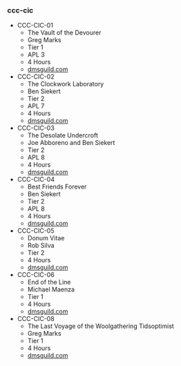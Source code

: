 ### ccc-cic
* CCC-CIC-01
    * The Vault of the Devourer
    * Greg Marks
    * Tier 1
    * APL 3
    * 4 Hours
    * [dmsguild.com](http://www.dmsguild.com/product/199826/CCCCIC01-The-Vault-of-the-Devourer?affiliate_id=757342)
* CCC-CIC-02
    * The Clockwork Laboratory
    * Ben Siekert
    * Tier 2
    * APL 7
    * 4 Hours
    * [dmsguild.com](http://www.dmsguild.com/product/207980/CCCCIC02-The-Clockwork-Laboratory?affiliate_id=757342)
* CCC-CIC-03
    * The Desolate Undercroft
    * Joe Abboreno and Ben Siekert
    * Tier 2
    * APL 8
    * 4 Hours
    * [dmsguild.com](http://www.dmsguild.com/product/207993/CCCCIC03-The-Desolate-Undercroft?affiliate_id=757342)
* CCC-CIC-04
    * Best Friends Forever
    * Ben Siekert
    * Tier 2
    * APL 8
    * 4 Hours
    * [dmsguild.com](http://www.dmsguild.com/product/216389/CCCCIC04-Best-Friends-Forever?affiliate_id=757342)
* CCC-CIC-05
    * Donum Vitae
    * Rob Silva
    * Tier 2
    * 4 Hours
    * [dmsguild.com](http://www.dmsguild.com/product/238300/CCCCIC05-Donum-Vitae?affiliate_id=757342)
* CCC-CIC-06
    * End of the Line
    * Michael Maenza
    * Tier 1
    * 4 Hours
    * [dmsguild.com](http://www.dmsguild.com/product/238181/CCCCIC06-End-of-the-Line?affiliate_id=757342)
* CCC-CIC-08
    * The Last Voyage of the Woolgathering Tidsoptimist
    * Greg Marks
    * Tier 1
    * 4 Hours
    * [dmsguild.com](http://www.dmsguild.com/product/238289/CCCCIC08-The-Last-Voyage-of-the-Woolgathering-Tidsoptimist?affiliate_id=757342)
